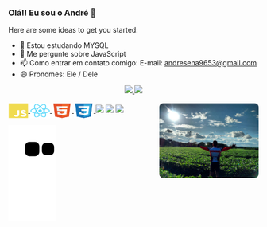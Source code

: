 ### Olá!! Eu sou o André 👋


Here are some ideas to get you started:

<!-- - 🔭 I’m currently working on ... -->
- 🌱 Estou estudando MYSQL 
- 💬 Me pergunte sobre JavaScript
- 📫 Como entrar em contato comigo: E-mail: andresena9653@gmail.com
- 😄 Pronomes: Ele / Dele



<div align="center" style="display: inline_block">
  <a href="https://github.com/andre9653">
  <img height="170em" src="https://github-readme-stats.vercel.app/api?username=andre9653&show_icons=true&theme=dracula&include_all_commits=true&count_private=true"/>
  <img height="170em" src="https://github-readme-stats.vercel.app/api/top-langs/?username=andre9653&layout=compact&langs_count=7&theme=dracula"/>
</div>
  
<div style="display: inline_block"><br>
  <img align="center" alt="andre-Js" height="30" width="40" src="https://raw.githubusercontent.com/devicons/devicon/master/icons/javascript/javascript-plain.svg">
  <!-- <img align="center" alt="andre-Ts" height="30" width="40" src="https://raw.githubusercontent.com/devicons/devicon/master/icons/typescript/typescript-plain.svg"> -->
  <img align="center" alt="andre-React" height="30" width="40" src="https://raw.githubusercontent.com/devicons/devicon/master/icons/react/react-original.svg">
  <img align="center" alt="andre-HTML" height="30" width="40" src="https://raw.githubusercontent.com/devicons/devicon/master/icons/html5/html5-original.svg">
  <img align="center" alt="andre-CSS" height="30" width="40" src="https://raw.githubusercontent.com/devicons/devicon/master/icons/css3/css3-original.svg">
  <!-- <img align="center" alt="andre-Python" height="30" width="40" src="https://raw.githubusercontent.com/devicons/devicon/master/icons/python/python-original.svg"> -->
  <!-- <img align="center" alt="andre-Csharp" height="30" width="40" src="https://raw.githubusercontent.com/devicons/devicon/master/icons/csharp/csharp-original.svg"> -->
  <img align="right" alt="andre-pic" height="150" style="border-radius:8px;" src="img/12393817_1536187833362826_776488206_n.jpg">
<div"> 
  <a href="https://www.instagram.com/andreseeena/" target="_blank"><img src="https://img.shields.io/badge/-Instagram-%23E4405F?style=for-the-badge&logo=instagram&logoColor=white" target="_blank"></a>
  <a href = "andresea9653@gmail.com"><img src="https://img.shields.io/badge/-Gmail-%23333?style=for-the-badge&logo=gmail&logoColor=white" target="_blank"></a>
  <a href="https://www.linkedin.com/in/andre-sena" target="_blank"><img src="https://img.shields.io/badge/-LinkedIn-%230077B5?style=for-the-badge&logo=linkedin&logoColor=white" target="_blank"></a> 
 
  ![Snake animation](https://github.com/andre9653/andre9653/blob/output/github-contribution-grid-snake.svg)
 
</div>
</div>
